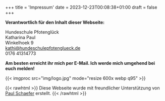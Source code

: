 +++
title = 'Impressum'
date = 2023-12-23T00:08:38+01:00
draft = false
+++

**Verantwortlich für den Inhalt dieser Webseite:**

Hundeschule Pfotenglück  
Katharina Paul  
Winkelhoek 9  
kathi@hundeschulepfotenglueck.de  
0176 41314773

**Am besten erreicht ihr mich per E-Mail. Ich werde mich umgehend bei euch melden!**

{{< imgproc src="img/logo.jpg" mode="resize 600x webp q95"  >}}

{{< rawhtml >}}
Diese Webseite wurde mit freundlicher Unterstützung von <a href="https://realcyber.de">Paul Schaefer</a> erstellt.
{{< /rawhtml >}}

